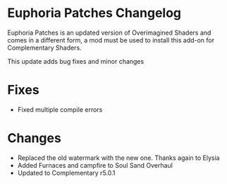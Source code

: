 # Euphoria Patches Changelog

Euphoria Patches is an updated version of Overimagined Shaders and comes in a different form, a mod must be used to install this add-on for Complementary Shaders.

This update adds bug fixes and minor changes

# Fixes
- Fixed multiple compile errors

# Changes
- Replaced the old watermark with the new one. Thanks again to Elysia
- Added Furnaces and campfire to Soul Sand Overhaul
- Updated to Complementary r5.0.1
